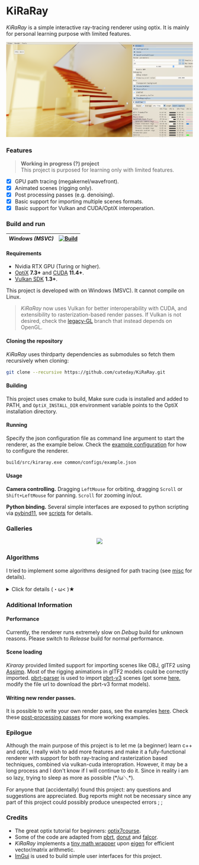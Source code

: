 # KiRaRay

*KiRaRay* is a simple interactive ray-tracing renderer using optix. It is mainly for personal learning purpose with limited features.

<p align=center>
<img src=common/demo/kirara.jpg width="800">

### Features

> __Working in progress (?) project__  
> This project is purposed for learning only with limited features.

- [x] GPU path tracing (megakernel/wavefront).
- [x] Animated scenes (rigging only).
- [x] Post processing passes (e.g. denoising).
- [x] Basic support for importing multiple scenes formats.
- [x] Basic support for Vulkan and CUDA/OptiX interoperation.

### Build and run

| *Windows (MSVC)* | [![Build](https://github.com/cuteday/KiRaRay/actions/workflows/main.yml/badge.svg)](https://github.com/cuteday/KiRaRay/actions/workflows/main.yml) |
| --------- | ------------------------------------------------------------ |

#### Requirements

- Nvidia RTX GPU (Turing or higher).
- [OptiX](https://developer.nvidia.com/rtx/ray-tracing/optix) **7.3+** and [CUDA](https://developer.nvidia.com/cuda-toolkit) **11.4+**.
- [Vulkan SDK](https://vulkan.lunarg.com/) **1.3+**.

This project is developed with on Windows (MSVC). It cannot compile on Linux. 

> *KiRaRay* now uses Vulkan for better interoperability with CUDA, and extensibility to rasterization-based render passes. If Vulkan is not desired, check the [legacy-GL](https://github.com/cuteday/KiRaRay/tree/legacy-GL) branch that instead depends on OpenGL.

#### Cloning the repository

*KiRaRay* uses thirdparty dependencies as submodules so fetch them recursively when cloning:

~~~bash
git clone --recursive https://github.com/cuteday/KiRaRay.git
~~~

#### Building

This project uses cmake to build, Make sure cuda is installed and added to PATH, and `OptiX_INSTALL_DIR` environment variable points to the OptiX installation directory.

#### Running

Specify the json configuration file as command line argument to start the renderer, as the example below. Check the [example configuration](common/configs/example.json) for how to configure the renderer.

~~~bash
build/src/kiraray.exe common/configs/example.json
~~~

</details>

#### Usage

**Camera controlling.** Dragging `LeftMouse` for orbiting, dragging `Scroll` or `Shift+LeftMouse` for panning. `Scroll` for zooming in/out.

**Python binding.** Several simple interfaces are exposed to python scripting via [pybind11](https://github.com/pybind/pybind11), see [scripts](common/scripts) for details.

### Galleries

<p align=center>
<img src=common/demo/gallery.png width="800">

### Algorithms

I tried to implement some algorithms designed for path tracing (see [misc](src/misc) for details). 
<details>
<summary>Click for details (・ω< )★ </summary>

Turn the CMake option `KRR_BUILD_STARLIGHT` on if one wants to build these additional algorithm implementations. Note that these code may not be maintained as the main repository.

#### Path Guiding

This implements [Practical Path Guiding (PPG)](https://github.com/Tom94/practical-path-guiding), which is a path guiding algorithm targeted for CPU offline rendering. What I did is largely to simply move the original implementation from CPU to GPU. The performance is not quite satisfying for real-time purposes on GPUs. 

~~~json
	"params": {
		"spp_per_pass": 4,
		"max_memory": 16,
		"bsdf_fraction": 0.5,
		"distribution": "full",
		"stree_thres": 2000,
		"dtree_thres": 0.005,
		"auto_build": true,
		"mode": "offline",
		"sample_combination": "atomatic",
		"budget": {
			"type": "spp",
			"value": 1000
		}
	}
~~~

I also implemented a later [Variance-aware](https://github.com/iRath96/variance-aware-path-guiding) enhancement, which improves PPG on the theoretical side. Use the `distribution` parameter to select from the two methods (`radiance` for standard PPG, and `full` for the variance-aware version).

</details>

### Additional Information

#### Performance

Currently, the renderer runs extremely slow on *Debug* build for unknown reasons. Please switch to *Release* build for normal performance.

#### Scene loading

*Kiraray* provided limited support for importing scenes like OBJ, glTF2 using [Assimp](https://github.com/assimp/assimp.git). Most of the rigging animations in glTF2 models could be correctly imported. [pbrt-parser](https://github.com/cuteday/pbrt-parser.git) is used to import [pbrt-v3](https://github.com/mmp/pbrt-v3/) scenes (get some [here](https://benedikt-bitterli.me/resources/), modify the file url to download the pbrt-v3 format models).

#### Writing new render passes.

It is possible to write your own render pass, see the examples [here](src/misc/samples/). Check these [post-processing passes](src/render/passes/) for more working examples.

### Epilogue

Although the main purpose of this project is to let me (a beginner) learn c++ and optix, I really wish to add more features and make it a fully-functional renderer with support for both ray-tracing and rasterization based techniques, combined via vulkan-cuda interopration. However, it may be a long process and I don't know if I will continue to do it.  Since in reality i am so lazy, trying to sleep as more as possible (\*/ω＼\*).

For anyone that (accidentally) found this project: any questions and suggestions are appreciated. Bug reports might not be necessary since any part of this project could possibly produce unexpected errors ;  ;

### Credits
- The great optix tutorial for beginners: [optix7course](https://github.com/ingowald/optix7course).
- Some of the code are adapted from [pbrt](https://github.com/mmp/pbrt-v4), [donut](https://github.com/NVIDIAGameWorks/donut) and [falcor](https://github.com/NVIDIAGameWorks/Falcor). 
- *KiRaRay* implements a [tiny math wrapper](https://github.com/cuteday/KiRaRay/tree/main/src/core/math) upon [eigen](http://eigen.tuxfamily.org/) for efficient vector/matrix arithmetic.
- [ImGui](https://github.com/ocornut/imgui) is used to build simple user interfaces for this project. 
